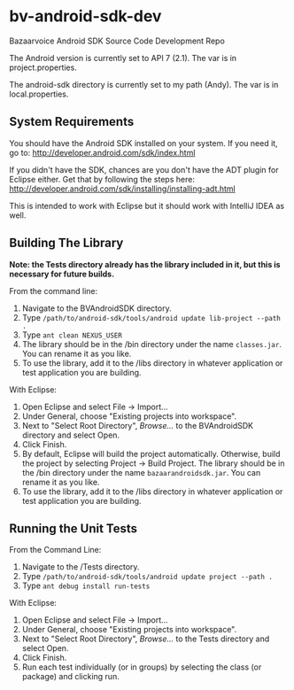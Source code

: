 bv-android-sdk-dev
==================

Bazaarvoice Android SDK Source Code Development Repo

The Android version is currently set to API 7 (2.1). The var is in project.properties.

The android-sdk directory is currently set to my path (Andy). The var is in local.properties. 


System Requirements
-

You should have the Android SDK installed on your system. If you need it, go to: http://developer.android.com/sdk/index.html

If you didn't have the SDK, chances are you don't have the ADT plugin for Eclipse either. Get that by following the steps here: http://developer.android.com/sdk/installing/installing-adt.html

This is intended to work with Eclipse but it should work with IntelliJ IDEA as well.

Building The Library
-
**Note: the Tests directory already has the library included in it, but this is necessary for future builds.**

From the command line:

1. Navigate to the BVAndroidSDK directory.
2. Type ```/path/to/android-sdk/tools/android update lib-project --path .```
3. Type ```ant clean NEXUS_USER```
4. The library should be in the /bin directory under the name ```classes.jar```. You can rename it as you like.
5. To use the library, add it to the /libs directory in whatever application or test application you are building.

With Eclipse:

1. Open Eclipse and select File -> Import...
2. Under General, choose "Existing projects into workspace".
3. Next to "Select Root Directory", _Browse..._ to the BVAndroidSDK directory and select Open.
4. Click Finish.
5. By default, Eclipse will build the project automatically.  Otherwise, build the project by selecting Project -> Build Project.  The library should be in the /bin directory under the name ```bazaarandroidsdk.jar```. You can rename it as you like.
6. To use the library, add it to the /libs directory in whatever application or test application you are building.

Running the Unit Tests
-

From the Command Line:

1. Navigate to the /Tests directory.
2. Type ```/path/to/android-sdk/tools/android update project --path .```
3. Type ```ant debug install run-tests```

With Eclipse:

1. Open Eclipse and select File -> Import...
2. Under General, choose "Existing projects into workspace".
3. Next to "Select Root Directory", _Browse..._ to the Tests directory and select Open.
4. Click Finish.
5. Run each test individually (or in groups) by selecting the class (or package) and clicking run.


